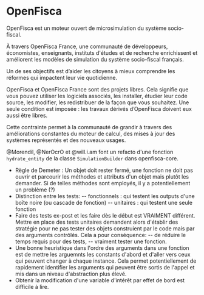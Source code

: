 # OpenFisca

OpenFisca est un moteur ouvert de microsimulation du système socio-fiscal.

À travers OpenFisca France, une communauté de développeurs, économistes, enseignants, instituts d'études et de recherche enrichissent et améliorent les modèles de simulation du système socio-fiscal français.

Un de ses objectifs est d’aider les citoyens à mieux comprendre les réformes qui impactent leur vie quotidienne.

OpenFisca et OpenFisca France sont des projets libres. Cela signifie que vous pouvez utiliser les logiciels associés, les installer, étudier leur code source, les modifier, les redistribuer de la façon que vous souhaitez. Une seule condition est imposée : les travaux dérivés d’OpenFisca doivent eux aussi être libres.

Cette contrainte permet à la communauté de grandir à travers des améliorations constantes du moteur de calcul, des mises à jour des systèmes représentés et des nouveaux usages.

@Morendil, @NerOcrO et @will.i.am font un refacto d'une fonction `hydrate_entity` de la classe `SimulationBuilder` dans openfisca-core.

- Règle de Demeter : Un objet doit rester fermé, une fonction ne doit pas ouvrir et parcourir les méthodes et attributs d'un objet mais plutôt les demander. Si de telles méthodes sont employés, il y a potentiellement un problème (?)
- Distinction entre les tests:
--  fonctionnels : qui testent les outputs d'une boîte noire (ou cascade de fonction)
-- unitaires : qui testent une seule fonction
- Faire des tests ex-post et les faire dès le début est VRAIMENT différent. Mettre en place des tests unitaires demandent alors d'établir des stratégie pour ne pas tester des objets construient par le code mais par des arguments contrôlés.
Cela a pour conséquence:
-- de réduire le temps requis pour des tests,
-- vraiment tester une fonction.
- Une bonne heuristique dans l'ordre des arguments dans une fonction est de mettre les arguemnts les constants d'abord et d'aller vers ceux qui peuvent changer à chaque instance. Cela permet potentiellement de rapidement identifier les arguments qui peuvent être sortis de l'appel et mis dans un niveau d'abstraction plus élevé.
- Obtenir la modification d'une variable d'intérêt par effet de bord est difficile à lire.
